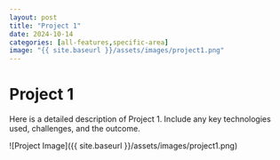 ```yaml
---
layout: post
title: "Project 1"
date: 2024-10-14
categories: [all-features,specific-area]
image: "{{ site.baseurl }}/assets/images/project1.png"
---
```


# Project 1

Here is a detailed description of Project 1. Include any key technologies used, challenges, and the outcome.

![Project Image]({{ site.baseurl }}/assets/images/project1.png)
